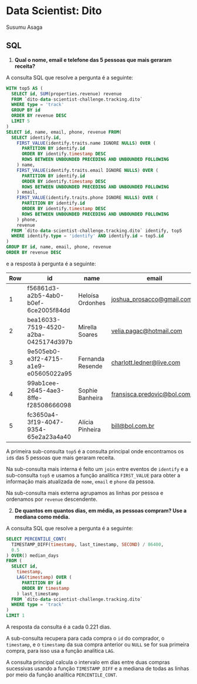 # Data Scientist: Dito
Susumu Asaga

##  SQL

1. **Qual o nome, email e telefone das 5 pessoas que mais geraram receita?**

A consulta SQL que resolve a pergunta é a seguinte:
```SQL
WITH top5 AS (
  SELECT id, SUM(properties.revenue) revenue
  FROM `dito-data-scientist-challenge.tracking.dito`
  WHERE type = 'track'
  GROUP BY id
  ORDER BY revenue DESC
  LIMIT 5
)
SELECT id, name, email, phone, revenue FROM(
  SELECT identify.id,
    FIRST_VALUE(identify.traits.name IGNORE NULLS) OVER (
      PARTITION BY identify.id
      ORDER BY identify.timestamp DESC
      ROWS BETWEEN UNBOUNDED PRECEDING AND UNBOUNDED FOLLOWING
    ) name,
    FIRST_VALUE(identify.traits.email IGNORE NULLS) OVER (
      PARTITION BY identify.id
      ORDER BY identify.timestamp DESC
      ROWS BETWEEN UNBOUNDED PRECEDING AND UNBOUNDED FOLLOWING
    ) email,
    FIRST_VALUE(identify.traits.phone IGNORE NULLS) OVER (
      PARTITION BY identify.id
      ORDER BY identify.timestamp DESC
      ROWS BETWEEN UNBOUNDED PRECEDING AND UNBOUNDED FOLLOWING
    ) phone,
    revenue
  FROM `dito-data-scientist-challenge.tracking.dito` identify, top5
  WHERE identify.type = 'identify' AND identify.id = top5.id
)
GROUP BY id, name, email, phone, revenue
ORDER BY revenue DESC
```
e a resposta à pergunta é a seguinte:

Row	| id | name	| email	| phone	| revenue
--- | --- | --- | --- | --- | ---
1 | f56861d3-a2b5-4ab0-b0ef-6ce2005f84dd | Heloísa Ordonhes | joshua_prosacco@gmail.com | (51) 91972-9639 | 4,850.27
2 | bea16033-7519-4520-a2ba-0425174d397b | Mirella Soares | velia.pagac@hotmail.com | (43) 97290-9288 | 4,433.44
3 | 9e505eb0-e3f2-4715-a1e9-e05605022a95 | Fernanda Resende | charlott.ledner@live.com | (33) 92311-0450 | 4,289.69
4 | 99ab1cee-2645-4ae3-8ffe-f28508666098 | Sophie Banheira | fransisca.predovic@bol.com.br | (24) 91404-3805 | 4,261.43
5 | fc3650a4-3f19-4047-9354-65e2a23a4a40 | Alícia Pinheira | bill@bol.com.br | (51) 91012-4779 | 4,260.19

A primeira sub-consulta `top5` é a consulta principal onde encontramos os `id`s das 5 pessoas que mais geraram receita.

Na sub-consulta mais interna é feito um `join` entre eventos de `identify` e a sub-consulta `top5` e usamos a função analítica `FIRST_VALUE` para obter a informação mais atualizada de `nome`, `email` e `phone` da pessoa.

Na sub-consulta mais externa agrupamos as linhas por pessoa e ordenamos por `revenue` descendente.

2. **De quantos em quantos dias, em média, as pessoas compram? Use a mediana como média.**

A consulta SQL que resolve a pergunta é a seguinte:
```SQL
SELECT PERCENTILE_CONT(
  TIMESTAMP_DIFF(timestamp, last_timestamp, SECOND) / 86400,
  0.5
) OVER() median_days
FROM (
  SELECT id,
    timestamp,
    LAG(timestamp) OVER (
      PARTITION BY id
      ORDER BY timestamp
    ) last_timestamp
  FROM `dito-data-scientist-challenge.tracking.dito`
  WHERE type = 'track'
)
LIMIT 1
```
A resposta da consulta é a cada 0.221 dias.

A sub-consulta recupera para cada compra o `id` do comprador, o `timestamp`, e o `timestamp` da sua compra anterior ou `NULL` se for sua primeira compra, para isso usa a função analítica `LAG`.

A consulta principal calcula o intervalo em dias entre duas compras sucessivas usando a função `TIMESTAMP_DIFF` e a mediana de todas as linhas por meio da função analítica `PERCENTILE_CONT`.
